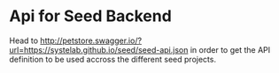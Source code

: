 # Api for Seed Backend

Head to http://petstore.swagger.io/?url=https://systelab.github.io/seed/seed-api.json in order 
to get the API definition to be used accross the different seed projects.
